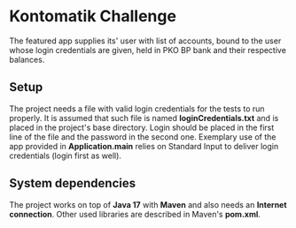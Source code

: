 # Kontomatik Challenge
The featured app supplies its' user with list of accounts, bound to the user whose login credentials are given, held in PKO BP bank and their respective balances.
## Setup
The project needs a file with valid login credentials for the tests to run properly. It is assumed that such file is named **loginCredentials.txt** and is placed in the project's base directory. Login should be placed in the first line of the file and the password in the second one.
Exemplary use of the app provided in **Application.main** relies on Standard Input to deliver login credentials (login first as well).
##  System dependencies
The project works on top of **Java 17** with **Maven** and also needs an **Internet connection**.
Other used libraries are described in Maven's **pom.xml**.